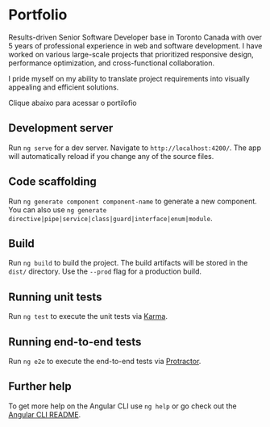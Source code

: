 # Portfolio

Results-driven Senior Software Developer base in Toronto Canada with over 5 years of professional experience in web and software development. I have worked on various large-scale projects that prioritized responsive design, performance optimization, and cross-functional collaboration.

I pride myself on my ability to translate project requirements into visually appealing and efficient solutions.

Clique abaixo para acessar o portilofio
<!-- <https://annrobles.github.io/> -->

<!-- ![preview](https://annrobles.github.io/assets/images/preview.png) -->


## Development server

Run `ng serve` for a dev server. Navigate to `http://localhost:4200/`. The app will automatically reload if you change any of the source files.

## Code scaffolding

Run `ng generate component component-name` to generate a new component. You can also use `ng generate directive|pipe|service|class|guard|interface|enum|module`.

## Build

Run `ng build` to build the project. The build artifacts will be stored in the `dist/` directory. Use the `--prod` flag for a production build.

## Running unit tests

Run `ng test` to execute the unit tests via [Karma](https://karma-runner.github.io).

## Running end-to-end tests

Run `ng e2e` to execute the end-to-end tests via [Protractor](http://www.protractortest.org/).

## Further help

To get more help on the Angular CLI use `ng help` or go check out the [Angular CLI README](https://github.com/angular/angular-cli/blob/master/README.md).
